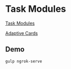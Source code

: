 # Task Modules

[Task Modules](https://docs.microsoft.com/en-us/microsoftteams/platform/task-modules-and-cards/what-are-task-modules)

[Adaptive Cards](https://docs.microsoft.com/en-us/adaptive-cards/)

## Demo

```
gulp ngrok-serve
```
